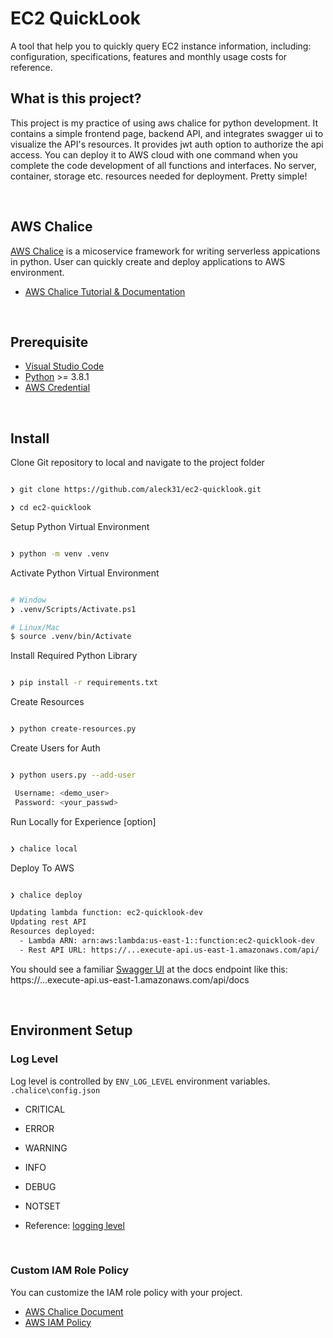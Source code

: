 # EC2 QuickLook
A tool that help you to quickly query EC2 instance information, including: configuration, specifications, features and monthly usage costs for reference. 

## What is this project?
This project is my practice of using aws chalice for python development.  It contains a simple frontend page, backend API, and integrates swagger ui to visualize the API's resources. It provides jwt auth option to authorize the api access. 
You can deploy it to AWS cloud with one command when you complete the code development of all functions and interfaces. No server, container, storage etc. resources needed for deployment. 
Pretty simple! 

<br>

## AWS Chalice

[AWS Chalice](https://aws.github.io/chalice/) is a micoservice framework for writing serverless appications in python. User can quickly create and deploy applications to AWS environment.

- [AWS Chalice Tutorial & Documentation](https://aws.github.io/chalice/tutorials/index.html)

<br>

## Prerequisite

- [Visual Studio Code](#)
- [Python](https://www.python.org/downloads/release/python-381/) >= 3.8.1
- [AWS Credential](https://docs.aws.amazon.com/cli/latest/userguide/cli-configure-files.html)

<br>

## Install

Clone Git repository to local and navigate to the project folder

```bash

❯ git clone https://github.com/aleck31/ec2-quicklook.git

❯ cd ec2-quicklook

```

Setup Python Virtual Environment

```bash

❯ python -m venv .venv

```

Activate Python Virtual Environment

```bash

# Window
❯ .venv/Scripts/Activate.ps1

# Linux/Mac
$ source .venv/bin/Activate

```

Install Required Python Library

```bash

❯ pip install -r requirements.txt

```
Create Resources
```bash

❯ python create-resources.py

```
Create Users for Auth
```bash

❯ python users.py --add-user

 Username: <demo_user>
 Password: <your_passwd>

```
Run Locally for Experience [option]

```bash

❯ chalice local 

```
 
Deploy To AWS

```bash

❯ chalice deploy 

Updating lambda function: ec2-quicklook-dev
Updating rest API
Resources deployed:
  - Lambda ARN: arn:aws:lambda:us-east-1::function:ec2-quicklook-dev
  - Rest API URL: https://...execute-api.us-east-1.amazonaws.com/api/

```

You should see a familiar [Swagger UI](https://swagger.io/tools/swagger-ui/) at the docs endpoint like this:  
https://...execute-api.us-east-1.amazonaws.com/api/docs

<br>

## Environment Setup

### Log Level

Log level is controlled by `ENV_LOG_LEVEL` environment variables. `.chalice\config.json`

- CRITICAL
- ERROR
- WARNING
- INFO
- DEBUG
- NOTSET

- Reference: [logging level](https://docs.python.org/3/library/logging.html#levels)

<br>

### Custom IAM Role Policy

You can customize the IAM role policy with your project.

- [AWS Chalice Document](https://aws.github.io/chalice/topics/configfile#iam-policy-file)
- [AWS IAM Policy](https://docs.aws.amazon.com/IAM/latest/UserGuide/reference_policies.html)
